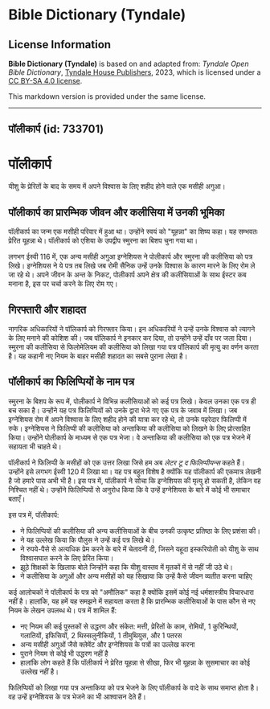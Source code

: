 # Bible Dictionary (Tyndale)

## License Information

**Bible Dictionary (Tyndale)** is based on and adapted from: _Tyndale Open Bible Dictionary_, [Tyndale House Publishers](https://tyndaleopenresources.com/), 2023, which is licensed under a [CC BY-SA 4.0 license](https://creativecommons.org/licenses/by-sa/4.0/legalcode.en).

This markdown version is provided under the same license.



--------------------------------

## पॉलीकार्प (id: 733701)

पॉलीकार्प
=========

यीशु के प्रेरितों के बाद के समय में अपने विश्वास के लिए शहीद होने वाले एक मसीही अगुआ।

पॉलीकार्प का प्रारम्भिक जीवन और कलीसिया में उनकी भूमिका
-------------------------------------------------------

पॉलीकार्प का जन्म एक मसीही परिवार में हुआ था। उन्होंने स्वयं को "यूहन्ना" का शिष्य कहा। यह सम्भवतः प्रेरित यूहन्ना थे। पॉलीकार्प को एशिया के उपद्वीप स्मुरना का बिशप चुना गया था।

लगभग ईस्वी 116 में, एक अन्य मसीही अगुआ इग्नेशियस ने पोलीकार्प और स्मुरना की कलीसिया को पत्र लिखे। इग्नेशियस ने ये पत्र तब लिखे जब रोमी सैनिक उन्हें उनके विश्वास के कारण मारने के लिए रोम ले जा रहे थे। अपने जीवन के अन्त के निकट, पोलीकार्प अपने क्षेत्र की कलीसियाओं के साथ ईस्टर कब मनाना है, इस पर चर्चा करने के लिए रोम गए।

गिरफ्तारी और शहादत
------------------

नागरिक अधिकारियों ने पॉलिकार्प को गिरफ्तार किया। इन अधिकारियों ने उन्हें उनके विश्वास को त्यागने के लिए मनाने की कोशिश की। जब पॉलिकार्प ने इनकार कर दिया, तो उन्होंने उन्हें दाँव पर जला दिया। स्मुरना की कलीसिया से फिलोमेलियम की कलीसिया को लिखा गया पत्र पॉलिकार्प की मृत्यु का वर्णन करता है। यह कहानी नए नियम के बाहर मसीही शहादत का सबसे पुराना लेखा है।

पॉलीकार्प का फिलिप्पियों के नाम पत्र
------------------------------------

स्मुरना के बिशप के रूप में, पोलीकार्प ने विभिन्न कलीसियाओं को कई पत्र लिखे। केवल उनका एक पत्र ही बच सका है। उन्होंने यह पत्र फिलिप्पियों को उनके द्वारा भेजे गए एक पत्र के जवाब में लिखा। जब इग्नेशियस रोम में अपने विश्वास के लिए शहीद होने की यात्रा कर रहे थे, तो उनके पहरेदार फिलिप्पी में रुके। इग्नेशियस ने फिलिप्पी की कलीसिया को अन्ताकिया की कलीसिया को लिखने के लिए प्रोत्साहित किया। उन्होंने पोलीकार्प के माध्यम से एक पत्र भेजा। वे अन्ताकिया की कलीसिया को एक पत्र भेजने में सहायता भी चाहते थे।

पॉलीकार्प ने फिलिप्पी के मसीहों को एक उत्तर लिखा जिसे हम अब *लेटर टू द फिलिप्पीयन्स* कहते हैं। उन्होंने इसे लगभग ईस्वी 120 में लिखा था। यह पत्र बहुत विशेष है क्योंकि यह पॉलीकार्प की एकमात्र लेखनी है जो हमारे पास अभी भी है। इस पत्र में, पॉलीकार्प ने सोचा कि इग्नेशियस की मृत्यु हो सकती है, लेकिन वह निश्चित नहीं थे। उन्होंने फिलिप्पियों से अनुरोध किया कि वे उन्हें इग्नेशियस के बारे में कोई भी समाचार बताएँ।

इस पत्र में, पॉलीकार्प:

* ने फिलिप्पियों की कलीसिया की अन्य कलीसियाओं के बीच उनकी उत्कृष्ट प्रतिष्ठा के लिए प्रशंसा की।
* ने यह उल्लेख किया कि पौलुस ने उन्हें कई पत्र लिखे थे।
* ने रुपये\-पैसे से अत्यधिक प्रेम करने के बारे में चेतावनी दी, जिसने यहूदा इस्करियोती को यीशु के साथ विश्वासघात करने के लिए प्रेरित किया।
* झूठे शिक्षकों के खिलाफ बोले जिन्होंने कहा कि यीशु वास्तव में मृतकों में से नहीं जी उठे थे।
* ने कलीसिया के अगुओं और अन्य मसीहों को यह सिखाया कि उन्हें कैसे जीवन व्यतीत करना चाहिए

कई आलोचकों ने पॉलीकार्प के पत्र को "अमौलिक" कहा है क्योंकि इसमें कोई नई धर्मशास्त्रीय विचारधारा नहीं है। हालांकि, यह हमें यह समझने में सहायता करता है कि प्रारम्भिक कलीसियाओं के पास कौन से नए नियम के लेखन उपलब्ध थे। पत्र में शामिल हैं:

* नए नियम की कई पुस्तकों से उद्धरण और संकेत: मत्ती, प्रेरितों के काम, रोमियों, 1 कुरिन्थियों, गलातियों, इफिसियों, 2 थिस्सलुनीकियों, 1 तीमुथियुस, और 1 पतरस
* अन्य मसीही अगुओं जैसे क्लेमेंट और इग्नेशियस के पत्रों का उल्लेख करना
* पुराने नियम से कोई भी उद्धरण नहीं है
* हालांकि लोग कहते हैं कि पॉलीकार्प ने प्रेरित यूहन्ना से सीखा, फिर भी यूहन्ना के सुसमाचार का कोई उल्लेख नहीं है।

फिलिप्पियों को लिखा गया पत्र अन्ताकिया को पत्र भेजने के लिए पॉलीकार्प के वादे के साथ समाप्त होता है। वह उन्हें इग्नेशियस के पत्र भेजने का भी आश्वासन देते हैं।


